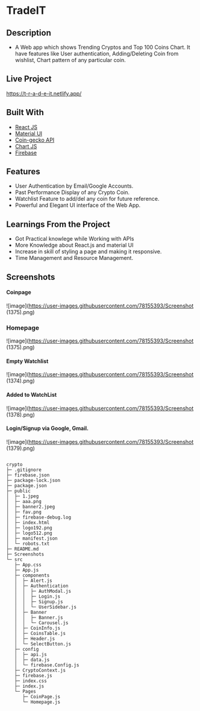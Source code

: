 # TradeIT

## Description 
- A Web app which shows Trending Cryptos and Top 100 Coins Chart. It have features like User authentication, Adding/Deleting Coin from wishlist, Chart pattern of any particular coin.

## Live Project
https://t-r-a-d-e-it.netlify.app/

## Built With
- [React JS](https://reactjs.org/)
- [Material UI](https://v4.mui.com/)
- [Coin-gecko API](https://www.coingecko.com/en/api)
- [Chart JS](https://reactchartjs.github.io/react-chartjs-2/#/)
- [Firebase](https://firebase.google.com/)

## Features
- User Authentication by Email/Google Accounts.
- Past Performance Display of any Crypto Coin.
- Watchlist Feature to add/del any coin for future reference.
- Powerful and Elegant UI interface of the Web App.

## Learnings From the Project
- Got Practical knowlege while Working with APIs
- More Knowledge about React.js and material UI
- Increase in skill of styling a page and making it responsive.
- Time Management and Resource Management.
## Screenshots

#### Coinpage
![image](https://user-images.githubusercontent.com/78155393/Screenshot (1375).png)
### Homepage
![image](https://user-images.githubusercontent.com/78155393/Screenshot (1375).png)
#### Empty Watchlist
![image](https://user-images.githubusercontent.com/78155393/Screenshot (1374).png)
#### Added to WatchList
![image](https://user-images.githubusercontent.com/78155393/Screenshot (1378).png)
#### Login/Signup via Google, Gmail.
![image](https://user-images.githubusercontent.com/78155393/Screenshot (1379).png)

```

```
```
crypto
├─ .gitignore
├─ firebase.json
├─ package-lock.json
├─ package.json
├─ public
│  ├─ 1.jpeg
│  ├─ aaa.png
│  ├─ banner2.jpeg
│  ├─ fav.png
│  ├─ firebase-debug.log
│  ├─ index.html
│  ├─ logo192.png
│  ├─ logo512.png
│  ├─ manifest.json
│  └─ robots.txt
├─ README.md
├─ Screenshots
└─ src
   ├─ App.css
   ├─ App.js
   ├─ components
   │  ├─ Alert.js
   │  ├─ Authentication
   │  │  ├─ AuthModal.js
   │  │  ├─ Login.js
   │  │  ├─ Signup.js
   │  │  └─ UserSidebar.js
   │  ├─ Banner
   │  │  ├─ Banner.js
   │  │  └─ Carousel.js
   │  ├─ CoinInfo.js
   │  ├─ CoinsTable.js
   │  ├─ Header.js
   │  └─ SelectButton.js
   ├─ config
   │  ├─ api.js
   │  ├─ data.js
   │  └─ firebase.Config.js
   ├─ CryptoContext.js
   ├─ firebase.js
   ├─ index.css
   ├─ index.js
   └─ Pages
      ├─ CoinPage.js
      └─ Homepage.js

```
